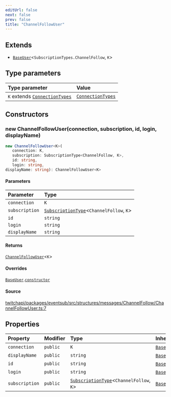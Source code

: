 ```yaml
---
editUrl: false
next: false
prev: false
title: "ChannelFollowUser"
---
```


## Extends

- [`BaseUser`](BaseUser.md)\<`SubscriptionTypes.ChannelFollow`, `K`\>

## Type parameters

| Type parameter | Value |
| :------ | :------ |
| `K` extends [`ConnectionTypes`](../type-aliases/ConnectionTypes.md) | [`ConnectionTypes`](../type-aliases/ConnectionTypes.md) |

## Constructors

### new ChannelFollowUser(connection, subscription, id, login, displayName)

```ts
new ChannelFollowUser<K>(
   connection: K, 
   subscription: SubscriptionType<ChannelFollow, K>, 
   id: string, 
   login: string, 
displayName: string): ChannelFollowUser<K>
```

#### Parameters

| Parameter | Type |
| :------ | :------ |
| `connection` | `K` |
| `subscription` | [`SubscriptionType`](../type-aliases/SubscriptionType.md)\<`ChannelFollow`, `K`\> |
| `id` | `string` |
| `login` | `string` |
| `displayName` | `string` |

#### Returns

[`ChannelFollowUser`](ChannelFollowUser.md)\<`K`\>

#### Overrides

[`BaseUser`](BaseUser.md).[`constructor`](BaseUser.md#constructors)

#### Source

[twitchapi/packages/eventsub/src/structures/messages/ChannelFollow/ChannelFollowUser.ts:7](https://github.com/pablornc/twitchapi//blob/f8a75ccd701e54db4c91e2b0128974da23f25d14/packages/eventsub/src/structures/messages/ChannelFollow/ChannelFollowUser.ts#L7)

## Properties

| Property | Modifier | Type | Inherited from |
| :------ | :------ | :------ | :------ |
| `connection` | `public` | `K` | [`BaseUser`](BaseUser.md).`connection` |
| `displayName` | `public` | `string` | [`BaseUser`](BaseUser.md).`displayName` |
| `id` | `public` | `string` | [`BaseUser`](BaseUser.md).`id` |
| `login` | `public` | `string` | [`BaseUser`](BaseUser.md).`login` |
| `subscription` | `public` | [`SubscriptionType`](../type-aliases/SubscriptionType.md)\<`ChannelFollow`, `K`\> | [`BaseUser`](BaseUser.md).`subscription` |
